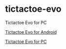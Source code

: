 # tictactoe-evo
Tictactoe Evo for PC

[Tictactoe Evo for Android](https://play.google.com/store/apps/details?id=io.github.happyclam)

[Tictactoe Evo for PC](https://happyclam.github.io/tictactoe-evo/)

